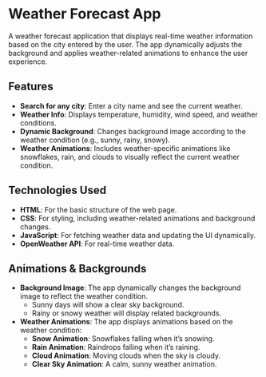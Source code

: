 # Weather Forecast App

A weather forecast application that displays real-time weather information based on the city entered by the user. The app dynamically adjusts the background and applies weather-related animations to enhance the user experience.

## Features
- **Search for any city**: Enter a city name and see the current weather.
- **Weather Info**: Displays temperature, humidity, wind speed, and weather conditions.
- **Dynamic Background**: Changes background image according to the weather condition (e.g., sunny, rainy, snowy).
- **Weather Animations**: Includes weather-specific animations like snowflakes, rain, and clouds to visually reflect the current weather condition.

## Technologies Used
- **HTML**: For the basic structure of the web page.
- **CSS**: For styling, including weather-related animations and background changes.
- **JavaScript**: For fetching weather data and updating the UI dynamically.
- **OpenWeather API**: For real-time weather data.

## Animations & Backgrounds
- **Background Image**: The app dynamically changes the background image to reflect the weather condition. 
    - Sunny days will show a clear sky background.
    - Rainy or snowy weather will display related backgrounds.
- **Weather Animations**: The app displays animations based on the weather condition:
    - **Snow Animation**: Snowflakes falling when it’s snowing.
    - **Rain Animation**: Raindrops falling when it’s raining.
    - **Cloud Animation**: Moving clouds when the sky is cloudy.
    - **Clear Sky Animation**: A calm, sunny weather animation.
